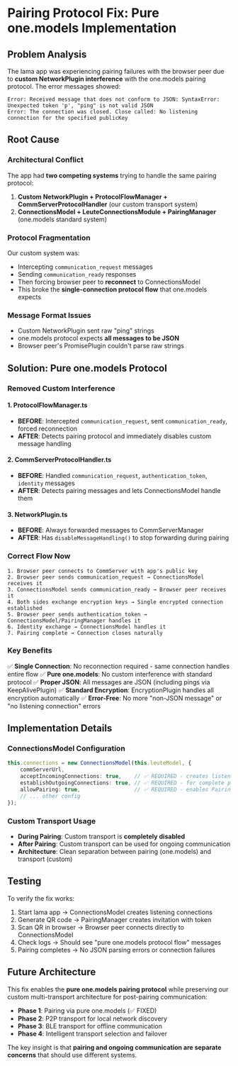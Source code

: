 # Pairing Protocol Fix: Pure one.models Implementation

## Problem Analysis

The lama app was experiencing pairing failures with the browser peer due to **custom NetworkPlugin interference** with the one.models pairing protocol. The error messages showed:

```
Error: Received message that does not conform to JSON: SyntaxError: Unexpected token 'p', "ping" is not valid JSON
Error: The connection was closed. Close called: No listening connection for the specified publicKey
```

## Root Cause

### **Architectural Conflict**
The app had **two competing systems** trying to handle the same pairing protocol:

1. **Custom NetworkPlugin + ProtocolFlowManager + CommServerProtocolHandler** (our custom transport system)
2. **ConnectionsModel + LeuteConnectionsModule + PairingManager** (one.models standard system)

### **Protocol Fragmentation**
Our custom system was:
- Intercepting `communication_request` messages
- Sending `communication_ready` responses
- Then forcing browser peer to **reconnect** to ConnectionsModel
- This broke the **single-connection protocol flow** that one.models expects

### **Message Format Issues**
- Custom NetworkPlugin sent raw "ping" strings
- one.models protocol expects **all messages to be JSON**
- Browser peer's PromisePlugin couldn't parse raw strings

## Solution: Pure one.models Protocol

### **Removed Custom Interference**

#### 1. **ProtocolFlowManager.ts**
- **BEFORE**: Intercepted `communication_request`, sent `communication_ready`, forced reconnection
- **AFTER**: Detects pairing protocol and immediately disables custom message handling

#### 2. **CommServerProtocolHandler.ts**  
- **BEFORE**: Handled `communication_request`, `authentication_token`, `identity` messages
- **AFTER**: Detects pairing messages and lets ConnectionsModel handle them

#### 3. **NetworkPlugin.ts**
- **BEFORE**: Always forwarded messages to CommServerManager
- **AFTER**: Has `disableMessageHandling()` to stop forwarding during pairing

### **Correct Flow Now**

```
1. Browser peer connects to CommServer with app's public key
2. Browser peer sends communication_request → ConnectionsModel receives it
3. ConnectionsModel sends communication_ready → Browser peer receives it  
4. Both sides exchange encryption keys → Single encrypted connection established
5. Browser peer sends authentication_token → ConnectionsModel/PairingManager handles it
6. Identity exchange → ConnectionsModel handles it
7. Pairing complete → Connection closes naturally
```

### **Key Benefits**

✅ **Single Connection**: No reconnection required - same connection handles entire flow
✅ **Pure one.models**: No custom interference with standard protocol
✅ **Proper JSON**: All messages are JSON (including pings via KeepAlivePlugin)
✅ **Standard Encryption**: EncryptionPlugin handles all encryption automatically
✅ **Error-Free**: No more "non-JSON message" or "no listening connection" errors

## Implementation Details

### **ConnectionsModel Configuration**
```typescript
this.connections = new ConnectionsModel(this.leuteModel, {
    commServerUrl,
    acceptIncomingConnections: true,    // ✅ REQUIRED - creates listening connections
    establishOutgoingConnections: true, // ✅ REQUIRED - for complete protocol
    allowPairing: true,                 // ✅ REQUIRED - enables PairingManager
    // ... other config
});
```

### **Custom Transport Usage**
- **During Pairing**: Custom transport is **completely disabled**
- **After Pairing**: Custom transport can be used for ongoing communication
- **Architecture**: Clean separation between pairing (one.models) and transport (custom)

## Testing

To verify the fix works:

1. Start lama app → ConnectionsModel creates listening connections
2. Generate QR code → PairingManager creates invitation with token
3. Scan QR in browser → Browser peer connects directly to ConnectionsModel
4. Check logs → Should see "pure one.models protocol flow" messages
5. Pairing completes → No JSON parsing errors or connection failures

## Future Architecture

This fix enables the **pure one.models pairing protocol** while preserving our custom multi-transport architecture for post-pairing communication:

- **Phase 1**: Pairing via pure one.models (✅ FIXED)
- **Phase 2**: P2P transport for local network discovery
- **Phase 3**: BLE transport for offline communication  
- **Phase 4**: Intelligent transport selection and failover

The key insight is that **pairing and ongoing communication are separate concerns** that should use different systems. 